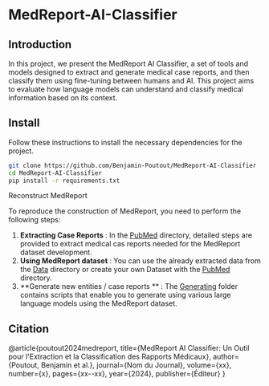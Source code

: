 # MedReport-AI-Classifier

## Introduction
In this project, we present the MedReport AI Classifier, a set of tools and models designed to extract and generate medical case reports, and then classify them using fine-tuning between humans and AI. This project aims to evaluate how language models can understand and classify medical information based on its context.

## Install
Follow these instructions to install the necessary dependencies for the project.

```bash
git clone https://github.com/Benjamin-Poutout/MedReport-AI-Classifier
cd MedReport-AI-Classifier
pip install -r requirements.txt
```

Reconstruct MedReport

To reproduce the construction of MedReport, you need to perform the following steps:

1. **Extracting Case Reports** : In the [PubMed](https://github.com/Benjamin-Poutout/MedReport-AI-Classifier/tree/main/1.PubMed) directory, detailed steps are provided to extract medical cas reports needed for the MedReport dataset development.
2. **Using MedReport dataset** : You can use the already extracted data from the [Data](https://github.com/Benjamin-Poutout/MedReport-AI-Classifier/tree/main/2.Data) directory or create your own Dataset with the [PubMed](https://github.com/Benjamin-Poutout/MedReport-AI-Classifier/tree/main/1.PubMed) directory.
3. **Generate new entities / case reports ** : The [Generating](https://github.com/Benjamin-Poutout/MedReport-AI-Classifier/tree/main/3.Generating) folder contains scripts that enable you to generate using various large language models using the MedReport dataset.


## Citation
@article{poutout2024medreport,
title={MedReport AI Classifier: Un Outil pour l'Extraction et la Classification des Rapports Médicaux},
author={Poutout, Benjamin et al.},
journal={Nom du Journal},
volume={xx},
number={x},
pages={xx--xx},
year={2024},
publisher={Éditeur}
}
